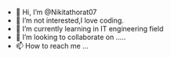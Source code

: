 - 👋 Hi, I’m @Nikitathorat07
- 👀 I’m not interested,I love coding.
- 🌱 I’m currently learning in IT engineering field
- 💞️ I’m looking to collaborate on .....
- 📫 How to reach me ...

<!---
Nikitathorat07/Nikitathorat07 is a ✨ special ✨ repository because its `README.md` (this file) appears on your GitHub profile.
You can click the Preview link to take a look at your changes.
--->
